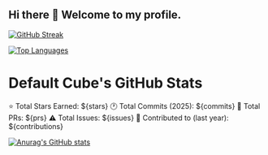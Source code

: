## Hi there 👋 Welcome to my profile.

<!--
![GitHub Activity](https://github-readme-streak-stats.herokuapp.com/?user=IsaacNjoroge2024&theme=dark)
-->
[![GitHub Streak](https://streak-stats.demolab.com?user=IsaacNjoroge2024&theme=dark&hide_border=true)](https://git.io/streak-stats)
<!--
[![Streak Stats](https://github-readme-streak-stats.herokuapp.com/?user=IsaacNjoroge2024&theme=dark&hide_border=true)](https://github.com/IsaacNjoroge2024)
-->

[![Top Languages](https://github-readme-stats.vercel.app/api/top-langs/?username=IsaacNjoroge2024&layout=compact&theme=dark&hide_border=true)](https://github.com/IsaacNjoroge2024)

# Default Cube's GitHub Stats

⭐ Total Stars Earned: ${stars}
🕐 Total Commits (2025): ${commits}
🔄 Total PRs: ${prs} 
⚠️ Total Issues: ${issues}
📱 Contributed to (last year): ${contributions}

<!--
[![Grade](https://github-readme-stats.vercel.app/api?username=IsaacNjoroge2024&show_icons=true&theme=dark&hide_border=true&custom_title=Cube%27s%20GitHub%20Stats)](https://github.com/IsaacNjoroge2024)
-->

[![Anurag's GitHub stats](https://github-readme-stats.vercel.app/api?username=IsaacNjoroge2024)](https://github.com/anuraghazra/github-readme-stats)

<!--
![GitHub Stats](https://github-readme-stats.vercel.app/api?username=IsaacNjoroge2024&count_private=true&show_icons=true&theme=dark&include_all_commits=true)
-->

<!--
![GitHub Stats](https://github-readme-stats.vercel.app/api?username=IsaacNjoroge2024&count_private=true&show_icons=true&theme=dark&token=${{ secrets.README_TOKEN }})
-->

<!--
**IsaacNjoroge2024/IsaacNjoroge2024** is a ✨ _special_ ✨ repository because its `README.md` (this file) appears on your GitHub profile.

Here are some ideas to get you started:

- 🔭 I’m currently working on ...
- 🌱 I’m currently learning ...
- 👯 I’m looking to collaborate on ...
- 🤔 I’m looking for help with ...
- 💬 Ask me about ...
- 📫 How to reach me: ...
- 😄 Pronouns: ...
- ⚡ Fun fact: ...
-->
